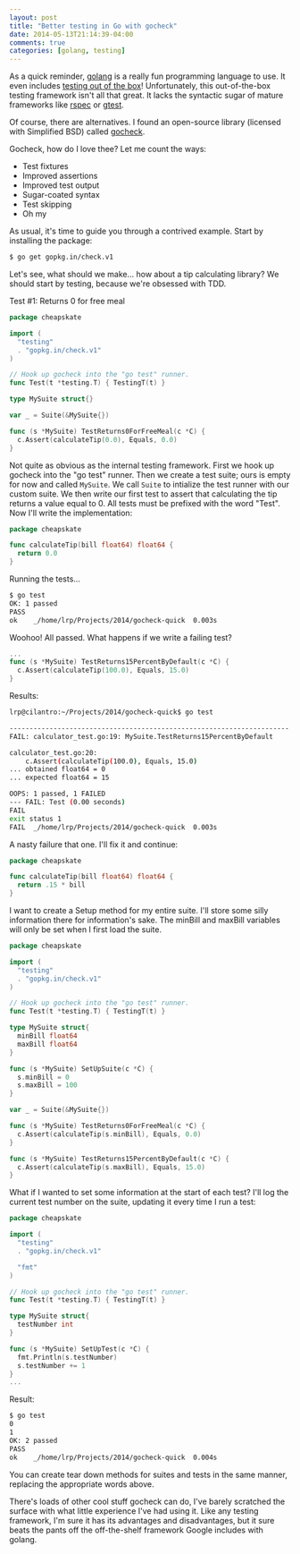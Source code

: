 ```yaml
---
layout: post
title: "Better testing in Go with gocheck"
date: 2014-05-13T21:14:39-04:00
comments: true
categories: [golang, testing]
---
```


As a quick reminder, [golang](//golang.org/) is a really fun programming language to use. It even includes [testing out of the box](//golang.org/doc/code.html#Testing)! Unfortunately, this out-of-the-box testing framework isn't all that great. It lacks the syntactic sugar of mature frameworks like [rspec](//rspec.info) or [gtest](//code.google.com/p/googletest/).

Of course, there are alternatives. I found an open-source library (licensed with Simplified BSD) called [gocheck](//labix.org/gocheck).

Gocheck, how do I love thee? Let me count the ways:

* Test fixtures
* Improved assertions
* Improved test output
* Sugar-coated syntax
* Test skipping
* Oh my

As usual, it's time to guide you through a contrived example. Start by installing the package:

``` bash
$ go get gopkg.in/check.v1
```

Let's see, what should we make... how about a tip calculating library? We should start by testing, because we're obsessed with TDD.

Test #1: Returns 0 for free meal

``` go calculator_test.go
package cheapskate

import (
  "testing"
  . "gopkg.in/check.v1"
)

// Hook up gocheck into the "go test" runner.
func Test(t *testing.T) { TestingT(t) }

type MySuite struct{}

var _ = Suite(&MySuite{})

func (s *MySuite) TestReturns0ForFreeMeal(c *C) {
  c.Assert(calculateTip(0.0), Equals, 0.0)
}
```

Not quite as obvious as the internal testing framework. First we hook up gocheck into the "go test" runner. Then we create a test suite; ours is empty for now and called `MySuite`. We call `Suite` to intialize the test runner with our custom suite. We then write our first test to assert that calculating the tip returns a value equal to 0. All tests must be prefixed with the word "Test". Now I'll write the implementation:

``` go calculator.go
package cheapskate

func calculateTip(bill float64) float64 {
  return 0.0
}
```

Running the tests...

``` bash
$ go test
OK: 1 passed
PASS
ok    _/home/lrp/Projects/2014/gocheck-quick  0.003s
```

Woohoo! All passed. What happens if we write a failing test?

``` go calculator_test.go
...
func (s *MySuite) TestReturns15PercentByDefault(c *C) {
  c.Assert(calculateTip(100.0), Equals, 15.0)
}
```

Results:

``` bash
lrp@cilantro:~/Projects/2014/gocheck-quick$ go test

----------------------------------------------------------------------
FAIL: calculator_test.go:19: MySuite.TestReturns15PercentByDefault

calculator_test.go:20:
    c.Assert(calculateTip(100.0), Equals, 15.0)
... obtained float64 = 0
... expected float64 = 15

OOPS: 1 passed, 1 FAILED
--- FAIL: Test (0.00 seconds)
FAIL
exit status 1
FAIL  _/home/lrp/Projects/2014/gocheck-quick  0.003s
```

A nasty failure that one. I'll fix it and continue:

``` go calculator.go
package cheapskate

func calculateTip(bill float64) float64 {
  return .15 * bill
}
```

I want to create a Setup method for my entire suite. I'll store some silly information there for information's sake. The minBill and maxBill variables will only be set when I first load the suite.

``` go calculator_test.go
package cheapskate

import (
  "testing"
  . "gopkg.in/check.v1"
)

// Hook up gocheck into the "go test" runner.
func Test(t *testing.T) { TestingT(t) }

type MySuite struct{
  minBill float64
  maxBill float64
}

func (s *MySuite) SetUpSuite(c *C) {
  s.minBill = 0
  s.maxBill = 100
}

var _ = Suite(&MySuite{})

func (s *MySuite) TestReturns0ForFreeMeal(c *C) {
  c.Assert(calculateTip(s.minBill), Equals, 0.0)
}

func (s *MySuite) TestReturns15PercentByDefault(c *C) {
  c.Assert(calculateTip(s.maxBill), Equals, 15.0)
}
```

What if I wanted to set some information at the start of each test? I'll log the current test number on the suite, updating it every time I run a test:

``` go calculator_test.go
package cheapskate

import (
  "testing"
  . "gopkg.in/check.v1"

  "fmt"
)

// Hook up gocheck into the "go test" runner.
func Test(t *testing.T) { TestingT(t) }

type MySuite struct{
  testNumber int
}

func (s *MySuite) SetUpTest(c *C) {
  fmt.Println(s.testNumber)
  s.testNumber += 1
}
...
```

Result:

``` bash
$ go test
0
1
OK: 2 passed
PASS
ok    _/home/lrp/Projects/2014/gocheck-quick  0.004s
```

You can create tear down methods for suites and tests in the same manner, replacing the appropriate words above.

There's loads of other cool stuff gocheck can do, I've barely scratched the surface with what little experience I've had using it. Like any testing framework, I'm sure it has its advantages and disadvantages, but it sure beats the pants off the off-the-shelf framework Google includes with golang. 
